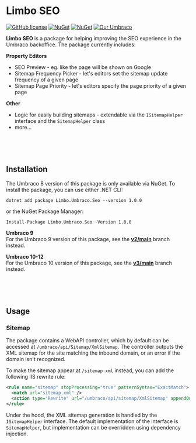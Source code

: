 # Limbo SEO

[![GitHub license](https://img.shields.io/badge/license-MIT-blue.svg)](LICENSE.md)
[![NuGet](https://img.shields.io/nuget/vpre/Limbo.Umbraco.Seo.svg)](https://www.nuget.org/packages/Limbo.Umbraco.Seo)
[![NuGet](https://img.shields.io/nuget/dt/Limbo.Umbraco.Seo.svg)](https://www.nuget.org/packages/Limbo.Umbraco.Seo)
[![Our Umbraco](https://img.shields.io/badge/our-umbraco-%233544B1)](https://our.umbraco.com/packages/developer-tools/limbo-seo/)


**Limbo SEO** is a package for helping improving the SEO experience in the Umbraco backoffice. The package currently includes:


**Property Editors**  

- SEO Preview - eg. like the page will be shown on Google
- Sitemap Frequency Picker - let's editors set the sitemap update frequency of a given page
- Sitemap Page Priority - let's editors specify the page priority of a given page

**Other**  

- Logic for easily building sitemaps - extendable via the `ISitemapHelper` interface and the `SitemapHelper` class
- more...



<br /><br /><br />

## Installation

The Umbraco 8 version of this package is only available via NuGet. To install the package, you can use either .NET CLI:

```
dotnet add package Limbo.Umbraco.Seo --version 1.0.0
```

or the NuGet Package Manager:

```
Install-Package Limbo.Umbraco.Seo -Version 1.0.0
```

**Umbraco 9**  
For the Umbraco 9 version of this package, see the [**v2/main**](https://github.com/limbo-works/Limbo.Umbraco.Seo/tree/v2/main) branch instead.

**Umbraco 10-12**  
For the Umbraco 10 version of this package, see the [**v3/main**](https://github.com/limbo-works/Limbo.Umbraco.Seo/tree/v3/main) branch instead.




<br /><br /><br />

## Usage

### Sitemap

The package contains a WebAPI controller, which by default can be accessed at `/umbraco/api/Sitemap/XmlSitemap`. The controller outputs the XML sitemap for the site matching the inbound domain, or an error if the domain isn't recognized.

To make the sitemap appear at `/sitemap.xml` instead, you can add the following IIS rewrite rule:

```xml
<rule name="sitemap" stopProcessing="true" patternSyntax="ExactMatch">
  <match url="sitemap.xml" />
  <action type="Rewrite" url="/umbraco/api/sitemap/XmlSitemap" appendQueryString="false" redirectType="Found" statusCode="200" />
</rule>
```

Under the hood, the XML sitemap generation is handled by the `ISitemapHelper` interface. The default implementation of the interface is `SitemapHelper`, but implementation can be overridden using dependency injection.
